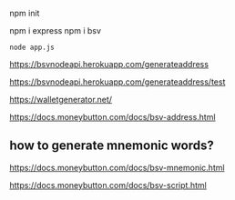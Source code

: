 npm init

npm i express
npm i bsv

```
node app.js
```

https://bsvnodeapi.herokuapp.com/generateaddress

https://bsvnodeapi.herokuapp.com/generateaddress/test


https://walletgenerator.net/


https://docs.moneybutton.com/docs/bsv-address.html


## how to generate mnemonic words?

https://docs.moneybutton.com/docs/bsv-mnemonic.html

https://docs.moneybutton.com/docs/bsv-script.html
